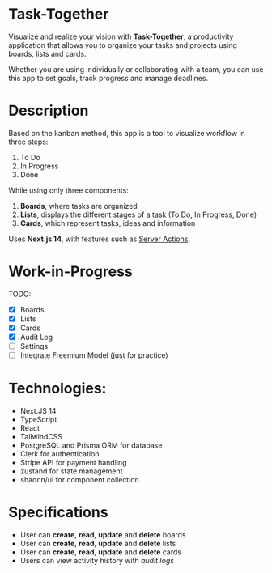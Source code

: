 # Task-Together

Visualize and realize your vision with **Task-Together**, a productivity application that allows you to organize your tasks and projects using boards, lists and cards.

Whether you are using individually or collaborating with a team, you can use this app to set goals, track progress and manage deadlines.

# Description

Based on the kanban method, this app is a tool to visualize workflow in three steps:

1. To Do
2. In Progress
3. Done

While using only three components:

1. **Boards**, where tasks are organized
2. **Lists**, displays the different stages of a task (To Do, In Progress, Done)
3. **Cards**, which represent tasks, ideas and information

Uses **Next.js 14**, with features such as [Server Actions](https://nextjs.org/blog/next-14#server-actions-stable).

# Work-in-Progress

TODO:

- [x] Boards
- [x] Lists
- [x] Cards
- [x] Audit Log
- [ ] Settings
- [ ] Integrate Freemium Model (just for practice)

# Technologies:

- Next.JS 14
- TypeScript
- React
- TailwindCSS
- PostgreSQL and Prisma ORM for database
- Clerk for authentication
- Stripe API for payment handling
- zustand for state management
- shadcn/ui for component collection

# Specifications

- User can **create**, **read**, **update** and **delete** boards
- User can **create**, **read**, **update** and **delete** lists
- User can **create**, **read**, **update** and **delete** cards
- Users can view activity history with _audit logs_
